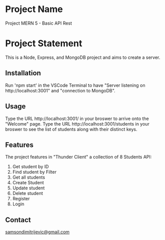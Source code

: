 # Project Name

Project MERN 5 - Basic API Rest

# Project Statement

This is a Node, Express, and MongoDB project and aims to create a server.

## Installation

Run 'npm start' in the VSCode Terminal to have "Server listening on http://localhost:3001" and "connection to MongoDB".

## Usage

Type the URL http://localhost:3001/ in your broswer to arrive onto the "Welcome" page.
Type the URL http://localhost:3001/students in your broswer to see the list of students along with their distinct keys.

## Features

The project features in "Thunder Client" a collection of 8 Students API:

1. Get student by ID
2. Find student by Filter
3. Get all students
4. Create Student
5. Update student
6. Delete student
7. Register
8. Login

## Contact

samsondimitrijevic@gmail.com
